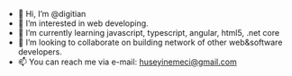 - 👋 Hi, I’m @digitian
- 👀 I’m interested in web developing.
- 🌱 I’m currently learning javascript, typescript, angular, html5, .net core
- 💞️ I’m looking to collaborate on building network of other web&software developers.
- 📫 You can reach me via e-mail: huseyinemeci@gmail.com

<!---
digitian/digitian is a ✨ special ✨ repository because its `README.md` (this file) appears on your GitHub profile.
You can click the Preview link to take a look at your changes.
--->
